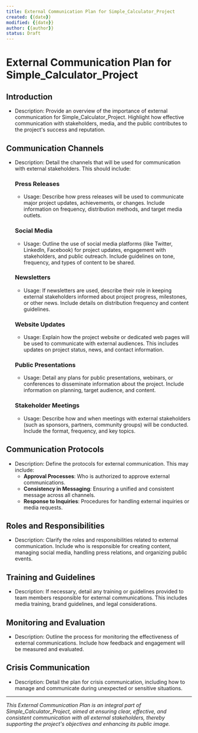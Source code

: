 ```yaml
---
title: External Communication Plan for Simple_Calculator_Project
created: {{date}}
modified: {{date}}
author: {{author}}
status: Draft
---
```


# External Communication Plan for Simple_Calculator_Project

## Introduction

- Description: Provide an overview of the importance of external communication for Simple_Calculator_Project. Highlight how effective communication with stakeholders, media, and the public contributes to the project's success and reputation.

## Communication Channels

- Description: Detail the channels that will be used for communication with external stakeholders. This should include:

    ### Press Releases
    - Usage: Describe how press releases will be used to communicate major project updates, achievements, or changes. Include information on frequency, distribution methods, and target media outlets.

    ### Social Media
    - Usage: Outline the use of social media platforms (like Twitter, LinkedIn, Facebook) for project updates, engagement with stakeholders, and public outreach. Include guidelines on tone, frequency, and types of content to be shared.

    ### Newsletters
    - Usage: If newsletters are used, describe their role in keeping external stakeholders informed about project progress, milestones, or other news. Include details on distribution frequency and content guidelines.

    ### Website Updates
    - Usage: Explain how the project website or dedicated web pages will be used to communicate with external audiences. This includes updates on project status, news, and contact information.

    ### Public Presentations
    - Usage: Detail any plans for public presentations, webinars, or conferences to disseminate information about the project. Include information on planning, target audience, and content.

    ### Stakeholder Meetings
    - Usage: Describe how and when meetings with external stakeholders (such as sponsors, partners, community groups) will be conducted. Include the format, frequency, and key topics.

## Communication Protocols

- Description: Define the protocols for external communication. This may include:
    - **Approval Processes**: Who is authorized to approve external communications.
    - **Consistency in Messaging**: Ensuring a unified and consistent message across all channels.
    - **Response to Inquiries**: Procedures for handling external inquiries or media requests.

## Roles and Responsibilities

- Description: Clarify the roles and responsibilities related to external communication. Include who is responsible for creating content, managing social media, handling press relations, and organizing public events.

## Training and Guidelines

- Description: If necessary, detail any training or guidelines provided to team members responsible for external communications. This includes media training, brand guidelines, and legal considerations.

## Monitoring and Evaluation

- Description: Outline the process for monitoring the effectiveness of external communications. Include how feedback and engagement will be measured and evaluated.

## Crisis Communication

- Description: Detail the plan for crisis communication, including how to manage and communicate during unexpected or sensitive situations.

---

*This External Communication Plan is an integral part of Simple_Calculator_Project, aimed at ensuring clear, effective, and consistent communication with all external stakeholders, thereby supporting the project's objectives and enhancing its public image.*
